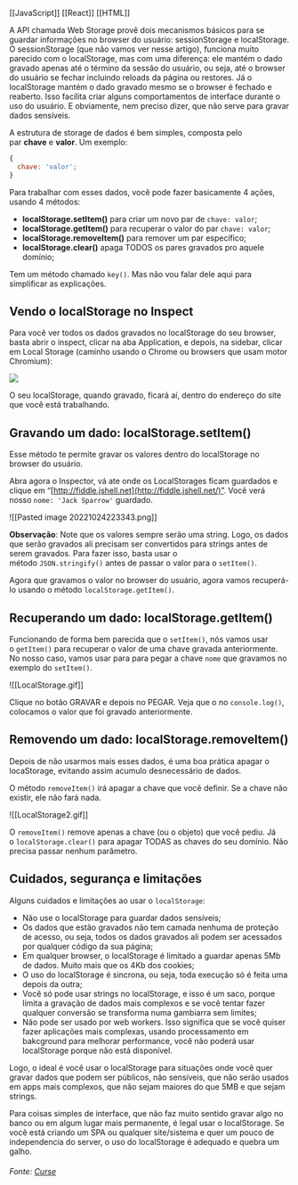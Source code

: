 [[JavaScript]]
[[React]]
[[HTML]]

A API chamada Web Storage provê dois mecanismos básicos para se guardar informações no browser do usuário: sessionStorage e localStorage. O sessionStorage (que não vamos ver nesse artigo), funciona muito parecido com o localStorage, mas com uma diferença: ele mantém o dado gravado apenas até o término da sessão do usuário, ou seja, até o browser do usuário se fechar incluindo reloads da página ou restores. Já o localStorage mantém o dado gravado mesmo se o browser é fechado e reaberto. Isso facilita criar alguns comportamentos de interface durante o uso do usuário. E obviamente, nem preciso dizer, que não serve para gravar dados sensíveis.

A estrutura de storage de dados é bem simples, composta pelo par **chave** e **valor**. Um exemplo:

```js
{
  chave: 'valor';
}
```

Para trabalhar com esses dados, você pode fazer basicamente 4 ações, usando 4 métodos:

-   **localStorage.setItem()** para criar um novo par de `chave: valor`;
-   **localStorage.getItem()** para recuperar o valor do par `chave: valor`;
-   **localStorage.removeItem()** para remover um par específico;
-   **localStorage.clear()** apaga TODOS os pares gravados pro aquele domínio;

Tem um método chamado `key()`. Mas não vou falar dele aqui para simplificar as explicações.

## Vendo o localStorage no Inspect

Para você ver todos os dados gravados no localStorage do seu browser, basta abrir o inspect, clicar na aba Application, e depois, na sidebar, clicar em Local Storage (caminho usando o Chrome ou browsers que usam motor Chromium):

![](https://i.imgur.com/8hnl6ij.png)

O seu localStorage, quando gravado, ficará aí, dentro do endereço do site que você está trabalhando.

## Gravando um dado: localStorage.setItem()

Esse método te permite gravar os valores dentro do localStorage no browser do usuário.

Abra agora o Inspector, vá ate onde os LocalStorages ficam guardados e clique em “[http://fiddle.jshell.net](http://fiddle.jshell.net/)”. Você verá nosso `nome: 'Jack Sparrow'` guardado.

![[Pasted image 20221024223343.png]]

**Observação**: Note que os valores sempre serão uma string. Logo, os dados que serão gravados ali precisam ser convertidos para strings antes de serem gravados. Para fazer isso, basta usar o método `JSON.stringify()` antes de passar o valor para o `setItem()`.

Agora que gravamos o valor no browser do usuário, agora vamos recuperá-lo usando o método `localStorage.getItem()`.

## Recuperando um dado: localStorage.getItem()

Funcionando de forma bem parecida que o `setItem()`, nós vamos usar o `getItem()` para recuperar o valor de uma chave gravada anteriormente. No nosso caso, vamos usar para para pegar a chave `nome` que gravamos no exemplo do `setItem()`.

![[LocalStorage.gif]]

Clique no botão GRAVAR e depois no PEGAR. Veja que o no `console.log()`, colocamos o valor que foi gravado anteriormente.

## Removendo um dado: localStorage.removeItem()

Depois de não usarmos mais esses dados, é uma boa prática apagar o locaStorage, evitando assim acumulo desnecessário de dados.

O método `removeItem()` irá apagar a chave que você definir. Se a chave não existir, ele não fará nada.

![[LocalStorage2.gif]]

O `removeItem()` remove apenas a chave (ou o objeto) que você pediu. Já o `localStorage.clear()` para apagar TODAS as chaves do seu domínio. Não precisa passar nenhum parâmetro.

## Cuidados, segurança e limitações

Alguns cuidados e limitações ao usar o `localStorage`:

-   Não use o localStorage para guardar dados sensíveis;
-   Os dados que estão gravados não tem camada nenhuma de proteção de acesso, ou seja, todos os dados gravados ali podem ser acessados por qualquer código da sua página;
-   Em qualquer browser, o localStorage é limitado a guardar apenas 5Mb de dados. Muito mais que os 4Kb dos cookies;
-   O uso do localStorage é sincrona, ou seja, toda execução só é feita uma depois da outra;
-   Você só pode usar strings no localStorage, e isso é um saco, porque limita a gravação de dados mais complexos e se você tentar fazer qualquer conversão se transforma numa gambiarra sem limites;
-   Não pode ser usado por web workers. Isso significa que se você quiser fazer aplicações mais complexas, usando processamento em bakcground para melhorar performance, você não poderá usar localStorage porque não está disponível.

Logo, o ideal é você usar o localStorage para situações onde você quer gravar dados que podem ser públicos, não sensíveis, que não serão usados em apps mais complexos, que não sejam maiores do que 5MB e que sejam strings.

Para coisas simples de interface, que não faz muito sentido gravar algo no banco ou em algum lugar mais permanente, é legal usar o localStorage. Se você está criando um SPA ou qualquer site/sistema e quer um pouco de independencia do server, o uso do localStorage é adequado e quebra um galho.

###### Fonte: [Curse](https://tableless.com.br/guia-f%C3%A1cil-sobre-usar-localstorage-com-javascript/)
